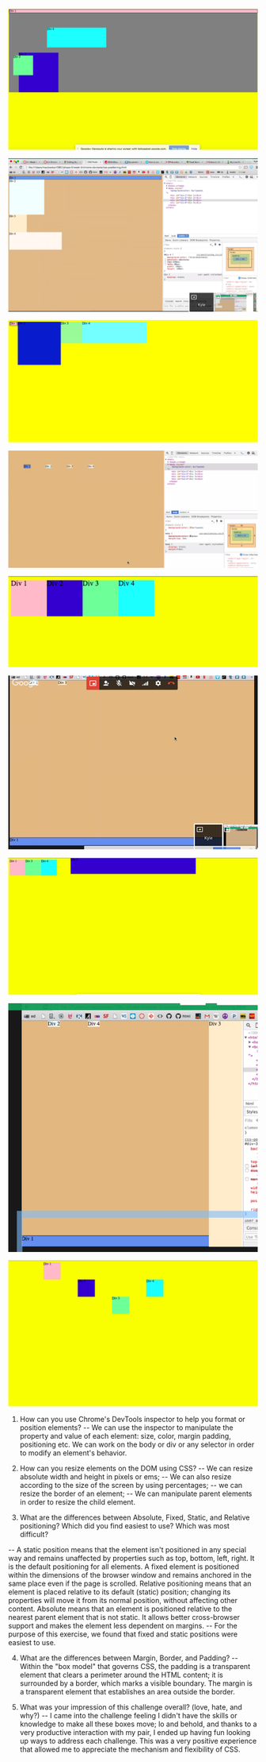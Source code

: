 

![challenge1](https://github.com/mfhan/phase-0/blob/master/week-2/imgs/screenshots/1_colors.png)


![challenge2](https://github.com/mfhan/phase-0/blob/master/week-2/imgs/screenshots/2_stack.png)


![challenge3](https://github.com/mfhan/phase-0/blob/master/week-2/imgs/screenshots/3_row.png)


![challenge4](https://github.com/mfhan/phase-0/blob/master/week-2/imgs/screenshots/4_equidistant.png)


![challenge5](https://github.com/mfhan/phase-0/blob/master/week-2/imgs/screenshots/5_squares.png)


![challenge6](https://github.com/mfhan/phase-0/blob/master/week-2/imgs/screenshots/6_footer.png)


![challenge7](https://github.com/mfhan/phase-0/blob/master/week-2/imgs/screenshots/7_header.png)


![challenge8](https://github.com/mfhan/phase-0/blob/master/week-2/imgs/screenshots/8_sidebar.png)


![challenge9](https://github.com/mfhan/phase-0/blob/master/week-2/imgs/screenshots/9_adlib.png)


1. How can you use Chrome's DevTools inspector to help you format or position elements?
-- We can use the inspector to manipulate the property and value of each element: size, color, margin padding, positioning etc. We can work on the body or div or any selector in order to modify an element's behavior.

2. How can you resize elements on the DOM using CSS?
-- We can resize absolute width and height in pixels or ems;
-- We can also resize according to the size of the screen by using percentages;
-- we can resize the border of an element;
-- We can manipulate parent elements in order to resize the child element.


3. What are the differences between Absolute, Fixed, Static, and Relative positioning? Which did you find easiest to use? Which was most difficult?

-- A static position means that the element isn't positioned in any special way and remains unaffected by properties such as top, bottom, left, right. It is the default positioning for all elements.
A fixed element is positioned within the dimensions of the browser window and remains anchored in the same place even if the page is scrolled.
Relative positioning means that an element is placed relative to its default (static) position; changing its properties will move it from its normal position, without affecting other content. Absolute means that an element is positioned relative to the nearest parent element that is not static. It allows better cross-browser support and makes the element less dependent on margins.
-- For the purpose of this exercise, we found that fixed and static positions were easiest to use.


4. What are the differences between Margin, Border, and Padding?
-- Within the "box model" that governs CSS, the padding is a transparent element that clears a perimeter around the HTML content; it is surrounded by a border,  which marks a visible boundary.  The margin is a transparent element that establishes an area outside the border.


5. What was your impression of this challenge overall? (love, hate, and why?)
-- I came into the challenge feeling I didn't have the skills or knowledge to make all these boxes move; lo and behold, and thanks to a very productive interaction with my pair, I ended up having fun looking up ways to address each challenge. This was a very positive experience that allowed me to appreciate the mechanism and flexibility of CSS.

